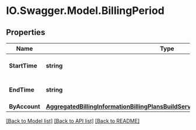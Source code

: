 # IO.Swagger.Model.BillingPeriod
## Properties

Name | Type | Description | Notes
------------ | ------------- | ------------- | -------------
**StartTime** | **string** | Inclusive start of the period | [optional] 
**EndTime** | **string** | Exclusive end of the period. | [optional] 
**ByAccount** | [**AggregatedBillingInformationBillingPlansBuildServiceCurrentBillingPeriodByAccount**](AggregatedBillingInformationBillingPlansBuildServiceCurrentBillingPeriodByAccount.md) |  | [optional] 

[[Back to Model list]](../README.md#documentation-for-models) [[Back to API list]](../README.md#documentation-for-api-endpoints) [[Back to README]](../README.md)

